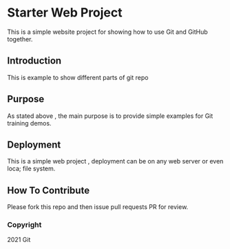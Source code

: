 # Starter Web Project

This is a simple website project for showing how to use Git and GitHub together.

## Introduction
This is example to show different parts of git repo

## Purpose
As stated above , the main purpose is to provide simple examples for Git training demos.

## Deployment
This is a simple web project , deployment can be on any web server or even loca; file system.

## How To Contribute
Please fork this repo and then issue pull requests PR for review. 

### Copyright
2021 Git